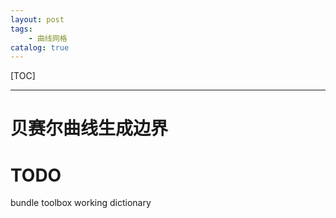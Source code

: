 ```yaml
---
layout: post
tags: 
    - 曲线网格
catalog: true
---
```


[TOC]

---

# 贝赛尔曲线生成边界

# 


# TODO

bundle toolbox
working dictionary